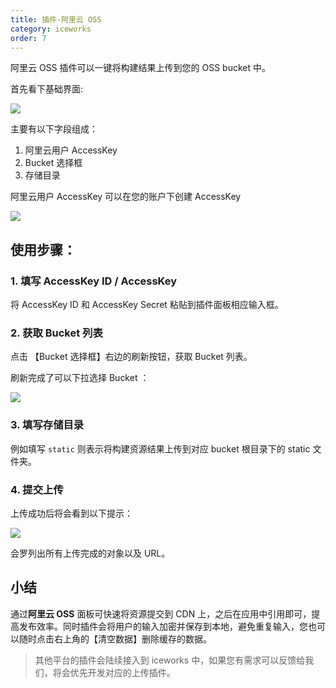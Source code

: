 ```yaml
---
title: 插件-阿里云 OSS
category: iceworks
order: 7
---
```


阿里云 OSS 插件可以一键将构建结果上传到您的 OSS bucket 中。

首先看下基础界面:

![](https://img.alicdn.com/tfs/TB1bg8qx1SSBuNjy0FlXXbBpVXa-982-712.png)

主要有以下字段组成：

1. 阿里云用户 AccessKey
2. Bucket 选择框
3. 存储目录

阿里云用户 AccessKey 可以在您的账户下创建 AccessKey

![](https://img.alicdn.com/tfs/TB1MXFmxVOWBuNjy0FiXXXFxVXa-1780-1052.png)

## 使用步骤：

### 1. 填写 AccessKey ID / AccessKey

将 AccessKey ID 和 AccessKey Secret 粘贴到插件面板相应输入框。

### 2. 获取 Bucket 列表

点击 【Bucket 选择框】右边的刷新按钮，获取 Bucket 列表。

刷新完成了可以下拉选择 Bucket ：

![](https://img.alicdn.com/tfs/TB1bVhdxYSYBuNjSspiXXXNzpXa-1908-1368.png)

### 3. 填写存储目录

例如填写 `static` 则表示将构建资源结果上传到对应 bucket 根目录下的 static 文件夹。

### 4. 提交上传

上传成功后将会看到以下提示：

![](https://img.alicdn.com/tfs/TB1BBVixYGYBuNjy0FoXXciBFXa-1964-1424.png)

会罗列出所有上传完成的对象以及 URL。

## 小结

通过**阿里云 OSS** 面板可快速将资源提交到 CDN 上，之后在应用中引用即可，提高发布效率。同时插件会将用户的输入加密并保存到本地，避免重复输入，您也可以随时点击右上角的【清空数据】删除缓存的数据。

> 其他平台的插件会陆续接入到 iceworks 中，如果您有需求可以反馈给我们，将会优先开发对应的上传插件。

